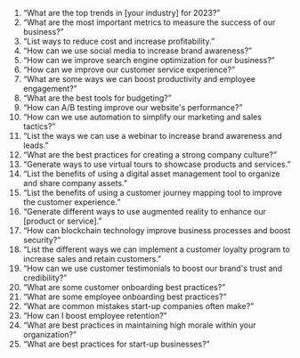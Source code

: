 1. “What are the top trends in [your industry] for 2023?”
2. “What are the most important metrics to measure the success of our business?”
3. “List ways to reduce cost and increase profitability.”
4. “How can we use social media to increase brand awareness?”
5. “How can we improve search engine optimization for our business?”
6. “How can we improve our customer service experience?”
7. “What are some ways we can boost productivity and employee engagement?”
8. “What are the best tools for budgeting?”
9. “How can A/B testing improve our website's performance?”
10. “How can we use automation to simplify our marketing and sales tactics?”
11. “List the ways we can use a webinar to increase brand awareness and leads.”
12. “What are the best practices for creating a strong company culture?”
13. “Generate ways to use virtual tours to showcase products and services.”
14. “List the benefits of using a digital asset management tool to organize and share company assets.”
15. “List the benefits of using a customer journey mapping tool to improve the customer experience.”
16. “Generate different ways to use augmented reality to enhance our [product or service].”
17. “How can blockchain technology improve business processes and boost security?”
18. “List the different ways we can implement a customer loyalty program to increase sales and retain customers.”
19. “How can we use customer testimonials to boost our brand's trust and credibility?”
20. “What are some customer onboarding best practices?”
21. “What are some employee onboarding best practices?”
22. “What are common mistakes start-up companies often make?”
23. “How can I boost employee retention?”
24. “What are best practices in maintaining high morale within your organization?”
25. “What are best practices for start-up businesses?”